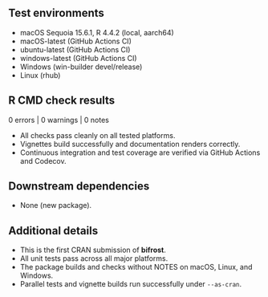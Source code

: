 ## Test environments
- macOS Sequoia 15.6.1, R 4.4.2 (local, aarch64)  
- macOS-latest (GitHub Actions CI)  
- ubuntu-latest (GitHub Actions CI)  
- windows-latest (GitHub Actions CI)  
- Windows (win-builder devel/release)  
- Linux (rhub)

## R CMD check results

0 errors | 0 warnings | 0 notes

- All checks pass cleanly on all tested platforms.
- Vignettes build successfully and documentation renders correctly.
- Continuous integration and test coverage are verified via GitHub Actions and Codecov.

## Downstream dependencies

- None (new package).

## Additional details

- This is the first CRAN submission of **bifrost**.  
- All unit tests pass across all major platforms.  
- The package builds and checks without NOTES on macOS, Linux, and Windows.  
- Parallel tests and vignette builds run successfully under `--as-cran`.
